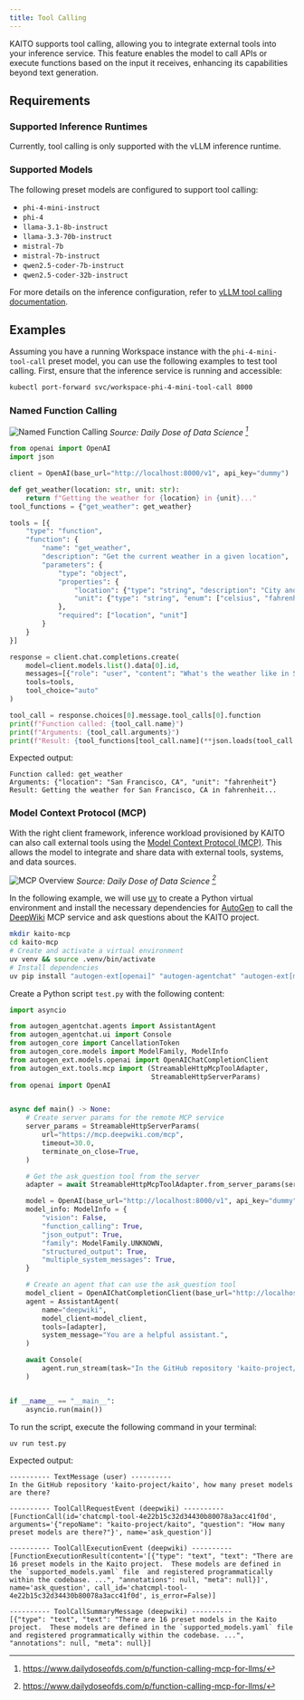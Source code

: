 ```yaml
---
title: Tool Calling
---
```


KAITO supports tool calling, allowing you to integrate external tools into your inference service. This feature enables the model to call APIs or execute functions based on the input it receives, enhancing its capabilities beyond text generation.

## Requirements

### Supported Inference Runtimes

Currently, tool calling is only supported with the vLLM inference runtime.

### Supported Models

The following preset models are configured to support tool calling:
- `phi-4-mini-instruct`
- `phi-4`
- `llama-3.1-8b-instruct`
- `llama-3.3-70b-instruct`
- `mistral-7b`
- `mistral-7b-instruct`
- `qwen2.5-coder-7b-instruct`
- `qwen2.5-coder-32b-instruct`


For more details on the inference configuration, refer to [vLLM tool calling documentation](https://docs.vllm.ai/en/latest/features/tool_calling.html).

## Examples

Assuming you have a running Workspace instance with the `phi-4-mini-tool-call` preset model, you can use the following examples to test tool calling. First, ensure that the inference service is running and accessible:

```bash
kubectl port-forward svc/workspace-phi-4-mini-tool-call 8000
```

### Named Function Calling

![Named Function Calling](/img/function-calling.gif)
*Source: Daily Dose of Data Science [^1]*

```python
from openai import OpenAI
import json

client = OpenAI(base_url="http://localhost:8000/v1", api_key="dummy")

def get_weather(location: str, unit: str):
    return f"Getting the weather for {location} in {unit}..."
tool_functions = {"get_weather": get_weather}

tools = [{
    "type": "function",
    "function": {
        "name": "get_weather",
        "description": "Get the current weather in a given location",
        "parameters": {
            "type": "object",
            "properties": {
                "location": {"type": "string", "description": "City and state, e.g., 'San Francisco, CA'"},
                "unit": {"type": "string", "enum": ["celsius", "fahrenheit"]}
            },
            "required": ["location", "unit"]
        }
    }
}]

response = client.chat.completions.create(
    model=client.models.list().data[0].id,
    messages=[{"role": "user", "content": "What's the weather like in San Francisco?"}],
    tools=tools,
    tool_choice="auto"
)

tool_call = response.choices[0].message.tool_calls[0].function
print(f"Function called: {tool_call.name}")
print(f"Arguments: {tool_call.arguments}")
print(f"Result: {tool_functions[tool_call.name](**json.loads(tool_call.arguments))}")
```

Expected output:

```
Function called: get_weather
Arguments: {"location": "San Francisco, CA", "unit": "fahrenheit"}
Result: Getting the weather for San Francisco, CA in fahrenheit...
```

### Model Context Protocol (MCP)

With the right client framework, inference workload provisioned by KAITO can also call external tools using the [Model Context Protocol (MCP)](https://modelcontextprotocol.io/). This allows the model to integrate and share data with external tools, systems, and data sources.

![MCP Overview](/img/mcp.gif)
*Source: Daily Dose of Data Science [^1]*

In the following example, we will use [uv](https://docs.astral.sh/uv/) to create a Python virtual environment and install the necessary dependencies for [AutoGen](https://microsoft.github.io/autogen/stable//index.html) to call the [DeepWiki](https://deepwiki.com/) MCP service and ask questions about the KAITO project.

```bash
mkdir kaito-mcp
cd kaito-mcp
# Create and activate a virtual environment
uv venv && source .venv/bin/activate
# Install dependencies
uv pip install "autogen-ext[openai]" "autogen-agentchat" "autogen-ext[mcp]"
```

Create a Python script `test.py` with the following content:

```python
import asyncio

from autogen_agentchat.agents import AssistantAgent
from autogen_agentchat.ui import Console
from autogen_core import CancellationToken
from autogen_core.models import ModelFamily, ModelInfo
from autogen_ext.models.openai import OpenAIChatCompletionClient
from autogen_ext.tools.mcp import (StreamableHttpMcpToolAdapter,
                                   StreamableHttpServerParams)
from openai import OpenAI


async def main() -> None:
    # Create server params for the remote MCP service
    server_params = StreamableHttpServerParams(
        url="https://mcp.deepwiki.com/mcp",
        timeout=30.0,
        terminate_on_close=True,
    )

    # Get the ask_question tool from the server
    adapter = await StreamableHttpMcpToolAdapter.from_server_params(server_params, "ask_question")

    model = OpenAI(base_url="http://localhost:8000/v1", api_key="dummy").models.list().data[0].id
    model_info: ModelInfo = {
        "vision": False,
        "function_calling": True,
        "json_output": True,
        "family": ModelFamily.UNKNOWN,
        "structured_output": True,
        "multiple_system_messages": True,
    }

    # Create an agent that can use the ask_question tool
    model_client = OpenAIChatCompletionClient(base_url="http://localhost:8000/v1", api_key="dummy", model=model, model_info=model_info)
    agent = AssistantAgent(
        name="deepwiki",
        model_client=model_client,
        tools=[adapter],
        system_message="You are a helpful assistant.",
    )

    await Console(
        agent.run_stream(task="In the GitHub repository 'kaito-project/kaito', how many preset models are there?", cancellation_token=CancellationToken())
    )


if __name__ == "__main__":
    asyncio.run(main())
```

To run the script, execute the following command in your terminal:

```bash
uv run test.py
```

Expected output:

```
---------- TextMessage (user) ----------
In the GitHub repository 'kaito-project/kaito', how many preset models are there?

---------- ToolCallRequestEvent (deepwiki) ----------
[FunctionCall(id='chatcmpl-tool-4e22b15c32d34430b80078a3acc41f0d', arguments='{"repoName": "kaito-project/kaito", "question": "How many preset models are there?"}', name='ask_question')]

---------- ToolCallExecutionEvent (deepwiki) ----------
[FunctionExecutionResult(content='[{"type": "text", "text": "There are 16 preset models in the Kaito project.  These models are defined in the `supported_models.yaml` file  and registered programmatically within the codebase. ...", "annotations": null, "meta": null}]', name='ask_question', call_id='chatcmpl-tool-4e22b15c32d34430b80078a3acc41f0d', is_error=False)]

---------- ToolCallSummaryMessage (deepwiki) ----------
[{"type": "text", "text": "There are 16 preset models in the Kaito project.  These models are defined in the `supported_models.yaml` file  and registered programmatically within the codebase. ...", "annotations": null, "meta": null}]
```

[^1]: https://www.dailydoseofds.com/p/function-calling-mcp-for-llms/
